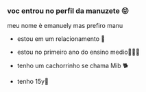 ### voc  entrou no  perfil da manuzete 😝

meu nome  è  emanuely mas prefiro manu 

-  estou  em  um  relacionamento  💍

-  estou  no  primeiro  ano  do  ensino  medio👩‍🎓🥳

- tenho  um  cachorrinho  se  chama  Mib  🐕

- tenho 15y🤠


